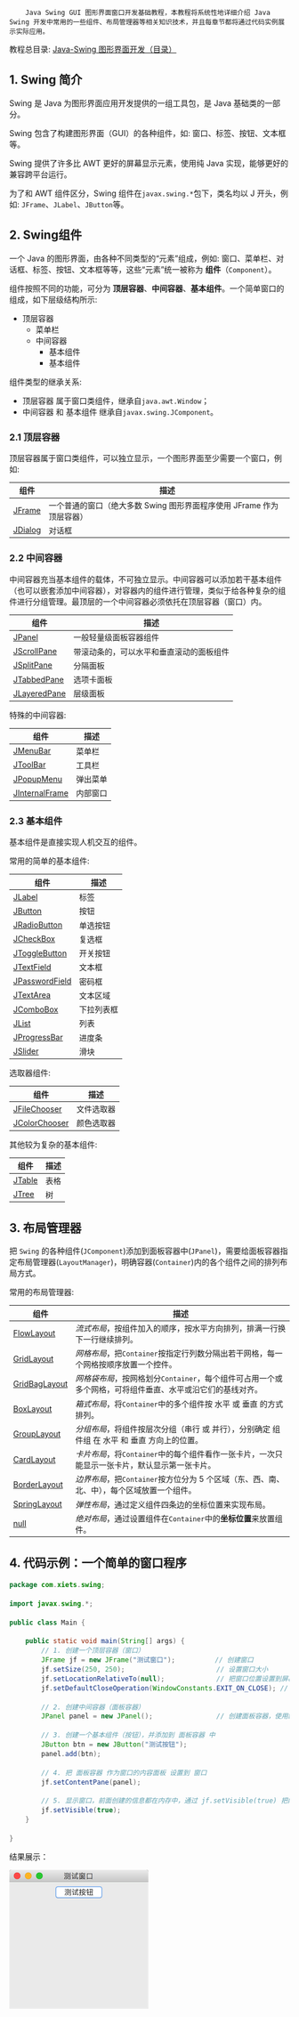 		Java Swing GUI 图形界面窗口开发基础教程，本教程将系统性地详细介绍 Java Swing 开发中常用的一些组件、布局管理器等相关知识技术，并且每章节都将通过代码实例展示实际应用。

教程总目录: [Java-Swing 图形界面开发（目录）](../README.md)

## 1. Swing 简介

Swing 是 Java 为图形界面应用开发提供的一组工具包，是 Java 基础类的一部分。

Swing 包含了构建图形界面（GUI）的各种组件，如: 窗口、标签、按钮、文本框等。

Swing 提供了许多比 AWT 更好的屏幕显示元素，使用纯 Java 实现，能够更好的兼容跨平台运行。

为了和 AWT 组件区分，Swing 组件在`javax.swing.*`包下，类名均以 J 开头，例如: `JFrame`、`JLabel`、`JButton`等。

## 2. Swing组件

一个 Java 的图形界面，由各种不同类型的“元素”组成，例如: 窗口、菜单栏、对话框、标签、按钮、文本框等等，这些“元素”统一被称为 **组件**（`Component`）。

组件按照不同的功能，可分为 **顶层容器**、**中间容器**、**基本组件**。一个简单窗口的组成，如下层级结构所示:

* 顶层容器
  * 菜单栏
  * 中间容器
    * 基本组件
    * 基本组件

组件类型的继承关系:

* 顶层容器 属于窗口类组件，继承自`java.awt.Window`；
* 中间容器 和 基本组件 继承自`javax.swing.JComponent`。

### 2.1 顶层容器

顶层容器属于窗口类组件，可以独立显示，一个图形界面至少需要一个窗口，例如:

| 组件                                         | 描述                                                         |
| -------------------------------------------- | ------------------------------------------------------------ |
| [JFrame](../Java-Swing_5/Java-Swing_5.1.md)  | 一个普通的窗口（绝大多数 Swing 图形界面程序使用 JFrame 作为顶层容器） |
| [JDialog](../Java-Swing_5/Java-Swing_5.2.md) | 对话框                                                       |

### 2.2 中间容器

中间容器充当基本组件的载体，不可独立显示。中间容器可以添加若干基本组件（也可以嵌套添加中间容器），对容器内的组件进行管理，类似于给各种复杂的组件进行分组管理。最顶层的一个中间容器必须依托在顶层容器（窗口）内。

| 组件                                              | 描述                                     |
| ------------------------------------------------- | ---------------------------------------- |
| [JPanel](../Java-Swing_4/Java-Swing_4.1.md)       | 一般轻量级面板容器组件                   |
| [JScrollPane](../Java-Swing_4/Java-Swing_4.2.md)  | 带滚动条的，可以水平和垂直滚动的面板组件 |
| [JSplitPane](../Java-Swing_4/Java-Swing_4.3.md)   | 分隔面板                                 |
| [JTabbedPane](../Java-Swing_4/Java-Swing_4.4.md)  | 选项卡面板                               |
| [JLayeredPane](../Java-Swing_4/Java-Swing_4.5.md) | 层级面板                                 |

特殊的中间容器:

| 组件                                                 | 描述     |
| ---------------------------------------------------- | -------- |
| [JMenuBar](../Java-Swing_5/Java-Swing_5.5.md)        | 菜单栏   |
| [JToolBar](../Java-Swing_5/Java-Swing_5.6.md)        | 工具栏   |
| [JPopupMenu](../Java-Swing_5/Java-Swing_5.7.md)      | 弹出菜单 |
| [JInternalFrame](../Java-Swing_5/Java-Swing_5.10.md) | 内部窗口 |

### 2.3 基本组件

基本组件是直接实现人机交互的组件。

常用的简单的基本组件:

| 组件                                                | 描述       |
| --------------------------------------------------- | ---------- |
| [JLabel](../Java-Swing_3/Java-Swing_3.1.md)         | 标签       |
| [JButton](../Java-Swing_3/Java-Swing_3.2.md)        | 按钮       |
| [JRadioButton](../Java-Swing_3/Java-Swing_3.3.md)   | 单选按钮   |
| [JCheckBox](../Java-Swing_3/Java-Swing_3.4.md)      | 复选框     |
| [JToggleButton](../Java-Swing_3/Java-Swing_3.5.md)  | 开关按钮   |
| [JTextField](../Java-Swing_3/Java-Swing_3.6.md)     | 文本框     |
| [JPasswordField](../Java-Swing_3/Java-Swing_3.7.md) | 密码框     |
| [JTextArea](../Java-Swing_3/Java-Swing_3.8.md)      | 文本区域   |
| [JComboBox](../Java-Swing_3/Java-Swing_3.9.md)      | 下拉列表框 |
| [JList](../Java-Swing_3/Java-Swing_3.10.md)         | 列表       |
| [JProgressBar](../Java-Swing_3/Java-Swing_3.11.md)  | 进度条     |
| [JSlider](../Java-Swing_3/Java-Swing_3.12.md)       | 滑块       |

选取器组件:

| 组件                                               | 描述       |
| -------------------------------------------------- | ---------- |
| [JFileChooser](../Java-Swing_5/Java-Swing_5.3.md)  | 文件选取器 |
| [JColorChooser](../Java-Swing_5/Java-Swing_5.4.md) | 颜色选取器 |

其他较为复杂的基本组件:

| 组件                                        | 描述 |
| ------------------------------------------- | ---- |
| [JTable](../Java-Swing_5/Java-Swing_5.8.md) | 表格 |
| [JTree](../Java-Swing_5/Java-Swing_5.9.md)  | 树   |

## 3. 布局管理器

把 `Swing` 的各种组件(`JComponent`)添加到面板容器中(`JPanel`)，需要给面板容器指定布局管理器(`LayoutManager`)，明确容器(`Container`)内的各个组件之间的排列布局方式。

常用的布局管理器:

| 组件                                               | 描述                                                         |
| -------------------------------------------------- | ------------------------------------------------------------ |
| [FlowLayout](../Java-Swing_2/Java-Swing_2.1.md)    | *流式布局*，按组件加入的顺序，按水平方向排列，排满一行换下一行继续排列。 |
| [ GridLayout](../Java-Swing_2/Java-Swing_2.2.md)   | *网格布局*，把`Container`按指定行列数分隔出若干网格，每一个网格按顺序放置一个控件。 |
| [GridBagLayout](../Java-Swing_2/Java-Swing_2.3.md) | *网格袋布局*，按网格划分`Container`，每个组件可占用一个或多个网格，可将组件垂直、水平或沿它们的基线对齐。 |
| [BoxLayout](../Java-Swing_2/Java-Swing_2.4.md)     | *箱式布局*，将`Container`中的多个组件按 水平 或 垂直 的方式排列。 |
| [GroupLayout](../Java-Swing_2/Java-Swing_2.5.md)   | *分组布局*，将组件按层次分组（串行 或 并行），分别确定 组件组 在 水平 和 垂直 方向上的位置。 |
| [CardLayout](../Java-Swing_2/Java-Swing_2.6.md)    | *卡片布局*，将`Container`中的每个组件看作一张卡片，一次只能显示一张卡片，默认显示第一张卡片。 |
| [BorderLayout](../Java-Swing_2/Java-Swing_2.7.md)  | *边界布局*，把`Container`按方位分为 5 个区域（东、西、南、北、中），每个区域放置一个组件。 |
| [SpringLayout](../Java-Swing_2/Java-Swing_2.8.md)  | *弹性布局*，通过定义组件四条边的坐标位置来实现布局。         |
| [null](../Java-Swing_2/Java-Swing_2.9.md)          | *绝对布局*，通过设置组件在`Container`中的**坐标位置**来放置组件。 |

## 4. 代码示例：一个简单的窗口程序

```java
package com.xiets.swing;

import javax.swing.*;

public class Main {

    public static void main(String[] args) {
        // 1. 创建一个顶层容器（窗口）
        JFrame jf = new JFrame("测试窗口");          // 创建窗口
        jf.setSize(250, 250);                       // 设置窗口大小
        jf.setLocationRelativeTo(null);             // 把窗口位置设置到屏幕中心
        jf.setDefaultCloseOperation(WindowConstants.EXIT_ON_CLOSE); // 当点击窗口的关闭按钮时退出程序（没有这一句，程序不会退出）

        // 2. 创建中间容器（面板容器）
        JPanel panel = new JPanel();                // 创建面板容器，使用默认的布局管理器

        // 3. 创建一个基本组件（按钮），并添加到 面板容器 中
        JButton btn = new JButton("测试按钮");
        panel.add(btn);

        // 4. 把 面板容器 作为窗口的内容面板 设置到 窗口
        jf.setContentPane(panel);

        // 5. 显示窗口，前面创建的信息都在内存中，通过 jf.setVisible(true) 把内存中的窗口显示在屏幕上。
        jf.setVisible(true);
    }

}
```

结果展示：

![java-swing1_1](../images/java-swing1_1.png)